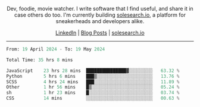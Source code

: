 <p align="center">Dev, foodie, movie watcher. I write software that I find useful, and share it in case others do too. I'm currently building <a href="https://solesearch.io">solesearch.io</a>, a platform for sneakerheads and developers alike.</p>
<p align="center">
  <a href="https://www.linkedin.com/in/peter-rauscher">LinkedIn</a>
  |
  <a href="https://dev.to/peterrauscher">Blog Posts</a>
  |
  <a href="https://solesearch.io">solesearch.io</a>
</p>
<hr/>
<!--START_SECTION:waka-->

```python
From: 19 April 2024 - To: 19 May 2024

Total Time: 35 hrs 8 mins

JavaScript    23 hrs 28 mins  ███████████████▓░░░░░░░░░   63.32 %
Python        5 hrs 6 mins    ███▒░░░░░░░░░░░░░░░░░░░░░   13.76 %
SCSS          4 hrs 24 mins   ███░░░░░░░░░░░░░░░░░░░░░░   11.89 %
Other         1 hr 56 mins    █▒░░░░░░░░░░░░░░░░░░░░░░░   05.24 %
sh            1 hr 23 mins    █░░░░░░░░░░░░░░░░░░░░░░░░   03.74 %
CSS           14 mins         ░░░░░░░░░░░░░░░░░░░░░░░░░   00.63 %
```

<!--END_SECTION:waka-->
